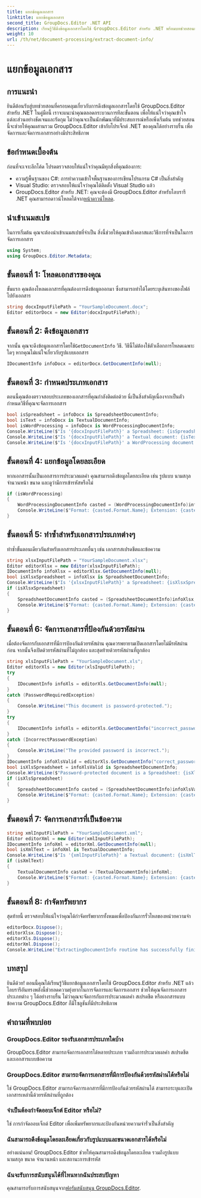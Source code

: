 ```yaml
---
title: แยกข้อมูลเอกสาร
linktitle: แยกข้อมูลเอกสาร
second_title: GroupDocs.Editor .NET API
description: เรียนรู้วิธีดึงข้อมูลเอกสารโดยใช้ GroupDocs.Editor สำหรับ .NET พร้อมบทช่วยสอนแบบละเอียดทีละขั้นตอนของเรา เหมาะสำหรับการจัดการเอกสารประเภทต่างๆ
weight: 10
url: /th/net/document-processing/extract-document-info/
---
```


# แยกข้อมูลเอกสาร

## การแนะนำ
ยินดีต้อนรับสู่บทช่วยสอนที่ครอบคลุมเกี่ยวกับการดึงข้อมูลเอกสารโดยใช้ GroupDocs.Editor สำหรับ .NET ในคู่มือนี้ เราจะแนะนำคุณตลอดกระบวนการทีละขั้นตอน เพื่อให้แน่ใจว่าคุณเข้าใจแต่ละส่วนอย่างชัดเจนและรัดกุม ไม่ว่าคุณจะเป็นนักพัฒนาที่มีประสบการณ์หรือเพิ่งเริ่มต้น บทช่วยสอนนี้จะช่วยให้คุณผสานรวม GroupDocs.Editor เข้ากับโปรเจ็กต์ .NET ของคุณได้อย่างราบรื่น เพื่อจัดการและจัดการเอกสารอย่างมีประสิทธิภาพ
## ข้อกำหนดเบื้องต้น
ก่อนที่จะเจาะลึกโค้ด โปรดตรวจสอบให้แน่ใจว่าคุณมีทุกสิ่งที่คุณต้องการ:
- ความรู้พื้นฐานของ C#: การทำความเข้าใจพื้นฐานของการเขียนโปรแกรม C# เป็นสิ่งสำคัญ
- Visual Studio: ตรวจสอบให้แน่ใจว่าคุณได้ติดตั้ง Visual Studio แล้ว
-  GroupDocs.Editor สำหรับ .NET: คุณจะต้องมี GroupDocs.Editor สำหรับไลบรารี .NET คุณสามารถดาวน์โหลดได้จาก[หน้าดาวน์โหลด](https://releases.groupdocs.com/editor/net/).
## นำเข้าเนมสเปซ
ในการเริ่มต้น คุณจะต้องนำเข้าเนมสเปซที่จำเป็น สิ่งนี้ช่วยให้คุณเข้าถึงคลาสและวิธีการที่จำเป็นในการจัดการเอกสาร
```csharp
using System;
using GroupDocs.Editor.Metadata;
```
## ขั้นตอนที่ 1: โหลดเอกสารของคุณ
ขั้นแรก คุณต้องโหลดเอกสารที่คุณต้องการดึงข้อมูลออกมา ซึ่งสามารถทำได้โดยระบุเส้นทางของไฟล์ไปยังเอกสาร
```csharp
string docxInputFilePath = "YourSampleDocument.docx";
Editor editorDocx = new Editor(docxInputFilePath);
```
## ขั้นตอนที่ 2: ดึงข้อมูลเอกสาร
 จากนั้น คุณจะดึงข้อมูลเอกสารโดยใช้`GetDocumentInfo` วิธี. วิธีนี้ไม่ต้องใช้ตัวเลือกการโหลดเฉพาะใดๆ หากคุณไม่แน่ใจเกี่ยวกับรูปแบบเอกสาร
```csharp
IDocumentInfo infoDocx = editorDocx.GetDocumentInfo(null);
```
## ขั้นตอนที่ 3: กำหนดประเภทเอกสาร
ตอนนี้คุณต้องตรวจสอบประเภทของเอกสารที่คุณกำลังติดต่อด้วย นี่เป็นสิ่งสำคัญเนื่องจากเป็นตัวกำหนดวิธีที่คุณจะจัดการเอกสาร
```csharp
bool isSpreadsheet = infoDocx is SpreadsheetDocumentInfo;
bool isText = infoDocx is TextualDocumentInfo;
bool isWordProcessing = infoDocx is WordProcessingDocumentInfo;
Console.WriteLine($"Is '{docxInputFilePath}' a Spreadsheet: {isSpreadsheet}");
Console.WriteLine($"Is '{docxInputFilePath}' a Textual document: {isText}");
Console.WriteLine($"Is '{docxInputFilePath}' a WordProcessing document: {isWordProcessing}");
```
## ขั้นตอนที่ 4: แยกข้อมูลโดยละเอียด
หากเอกสารนั้นเป็นเอกสารการประมวลผลคำ คุณสามารถดึงข้อมูลโดยละเอียด เช่น รูปแบบ นามสกุล จำนวนหน้า ขนาด และดูว่ามีการเข้ารหัสหรือไม่
```csharp
if (isWordProcessing)
{
    WordProcessingDocumentInfo casted = (WordProcessingDocumentInfo)infoDocx;
    Console.WriteLine($"Format: {casted.Format.Name}; Extension: {casted.Format.Extension}; Page count: {casted.PageCount}; Size: {casted.Size} bytes; Is encrypted: {casted.IsEncrypted}");
}
```
## ขั้นตอนที่ 5: ทำซ้ำสำหรับเอกสารประเภทต่างๆ
ทำซ้ำขั้นตอนเดียวกันสำหรับเอกสารประเภทอื่นๆ เช่น เอกสารสเปรดชีตและข้อความ
```csharp
string xlsxInputFilePath = "YourSampleDocument.xlsx";
Editor editorXlsx = new Editor(xlsxInputFilePath);
IDocumentInfo infoXlsx = editorXlsx.GetDocumentInfo(null);
bool isXlsxSpreadsheet = infoXlsx is SpreadsheetDocumentInfo;
Console.WriteLine($"Is '{xlsxInputFilePath}' a Spreadsheet: {isXlsxSpreadsheet}");
if (isXlsxSpreadsheet)
{
    SpreadsheetDocumentInfo casted = (SpreadsheetDocumentInfo)infoXlsx;
    Console.WriteLine($"Format: {casted.Format.Name}; Extension: {casted.Format.Extension}; Tabs count: {casted.PageCount}; Size: {casted.Size} bytes; Is encrypted: {casted.IsEncrypted}");
}
```
## ขั้นตอนที่ 6: จัดการเอกสารที่ป้องกันด้วยรหัสผ่าน
เมื่อต้องจัดการกับเอกสารที่มีการป้องกันด้วยรหัสผ่าน คุณควรพยายามเปิดเอกสารโดยไม่มีรหัสผ่านก่อน จากนั้นจึงเปิดด้วยรหัสผ่านที่ไม่ถูกต้อง และสุดท้ายด้วยรหัสผ่านที่ถูกต้อง
```csharp
string xlsInputFilePath = "YourSampleDocument.xls";
Editor editorXls = new Editor(xlsInputFilePath);
try
{
    IDocumentInfo infoXls = editorXls.GetDocumentInfo(null);
}
catch (PasswordRequiredException)
{
    Console.WriteLine("This document is password-protected.");
}
try
{
    IDocumentInfo infoXls = editorXls.GetDocumentInfo("incorrect_password");
}
catch (IncorrectPasswordException)
{
    Console.WriteLine("The provided password is incorrect.");
}
IDocumentInfo infoXlsValid = editorXls.GetDocumentInfo("correct_password");
bool isXlsSpreadsheet = infoXlsValid is SpreadsheetDocumentInfo;
Console.WriteLine($"Password-protected document is a Spreadsheet: {isXlsSpreadsheet}");
if (isXlsSpreadsheet)
{
    SpreadsheetDocumentInfo casted = (SpreadsheetDocumentInfo)infoXlsValid;
    Console.WriteLine($"Format: {casted.Format.Name}; Extension: {casted.Format.Extension}; Tabs count: {casted.PageCount}; Size: {casted.Size} bytes; Is encrypted: {casted.IsEncrypted}");
}
```
## ขั้นตอนที่ 7: จัดการเอกสารที่เป็นข้อความ
```csharp
string xmlInputFilePath = "YourSampleDocument.xml";
Editor editorXml = new Editor(xmlInputFilePath);
IDocumentInfo infoXml = editorXml.GetDocumentInfo(null);
bool isXmlText = infoXml is TextualDocumentInfo;
Console.WriteLine($"Is '{xmlInputFilePath}' a Textual document: {isXmlText}");
if (isXmlText)
{
    TextualDocumentInfo casted = (TextualDocumentInfo)infoXml;
    Console.WriteLine($"Format: {casted.Format.Name}; Extension: {casted.Format.Extension}; Encoding: {casted.Encoding}; Size: {casted.Size} bytes");
}
```
## ขั้นตอนที่ 8: กำจัดทรัพยากร
สุดท้ายนี้ ตรวจสอบให้แน่ใจว่าคุณได้กำจัดทรัพยากรทั้งหมดเพื่อป้องกันการรั่วไหลของหน่วยความจำ
```csharp
editorDocx.Dispose();
editorXlsx.Dispose();
editorXls.Dispose();
editorXml.Dispose();
Console.WriteLine("ExtractingDocumentInfo routine has successfully finished");
```
## บทสรุป
ยินดีด้วย! ตอนนี้คุณได้เรียนรู้วิธีแยกข้อมูลเอกสารโดยใช้ GroupDocs.Editor สำหรับ .NET แล้ว ไลบรารีอันทรงพลังนี้ช่วยลดความยุ่งยากในการจัดการและจัดการเอกสาร ช่วยให้คุณจัดการเอกสารประเภทต่าง ๆ ได้อย่างราบรื่น ไม่ว่าคุณจะจัดการกับการประมวลผลคำ สเปรดชีต หรือเอกสารแบบข้อความ GroupDocs.Editor ก็มีโซลูชันที่มีประสิทธิภาพ
## คำถามที่พบบ่อย
### GroupDocs.Editor รองรับเอกสารประเภทใดบ้าง
GroupDocs.Editor สามารถจัดการเอกสารได้หลายประเภท รวมถึงการประมวลผลคำ สเปรดชีต และเอกสารแบบข้อความ
### GroupDocs.Editor สามารถจัดการเอกสารที่มีการป้องกันด้วยรหัสผ่านได้หรือไม่
ใช่ GroupDocs.Editor สามารถจัดการเอกสารที่มีการป้องกันด้วยรหัสผ่านได้ สามารถระบุและเปิดเอกสารเหล่านี้ด้วยรหัสผ่านที่ถูกต้อง
### จำเป็นต้องกำจัดออบเจ็กต์ Editor หรือไม่?
ใช่ การกำจัดออบเจ็กต์ Editor เพื่อเพิ่มทรัพยากรและป้องกันหน่วยความจำรั่วเป็นสิ่งสำคัญ
### ฉันสามารถดึงข้อมูลโดยละเอียดเกี่ยวกับรูปแบบและขนาดเอกสารได้หรือไม่
อย่างแน่นอน! GroupDocs.Editor ช่วยให้คุณสามารถดึงข้อมูลโดยละเอียด รวมถึงรูปแบบ นามสกุล ขนาด จำนวนหน้า และสถานะการเข้ารหัส
### ฉันจะรับการสนับสนุนได้ที่ไหนหากฉันประสบปัญหา
 คุณสามารถรับการสนับสนุนจาก[ฟอรัมสนับสนุน GroupDocs.Editor](https://forum.groupdocs.com/c/editor/20).